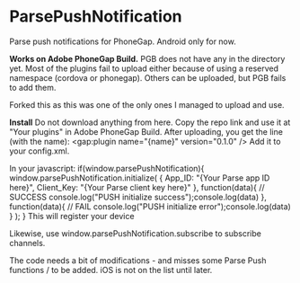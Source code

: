ParsePushNotification
============

Parse push notifications for PhoneGap. Android only for now.

**Works on Adobe PhoneGap Build.**
PGB does not have any in the directory yet.
Most of the plugins fail to upload either because of using a reserved namespace (cordova or phonegap).
Others can be uploaded, but PGB fails to add them.

Forked this as this was one of the only ones I managed to upload and use.

**Install**
Do not download anything from here. Copy the repo link and use it at "Your plugins" in Adobe PhoneGap Build. After uploading, you get the line (with the name):
    <gap:plugin name="{name}" version="0.1.0" />
Add it to your config.xml.

In your javascript:
            if(window.parsePushNotification){
                window.parsePushNotification.initialize(
                    {
                        App_ID: "{Your Parse app ID here}",
                        Client_Key: "{Your Parse client key here}"
                    },
                    function(data){
                      // SUCCESS
                      console.log("PUSH initialize success");console.log(data)
                    },
                    function(data){
                      // FAIL
                      console.log("PUSH initialize error");console.log(data)
                    }
                );
            }
  This will register your device
  
  
  Likewise, use window.parsePushNotification.subscribe to subscribe channels.
  
  The code needs a bit of modifications -  and misses some Parse Push functions / to be added.
  iOS is not on the list until later.
